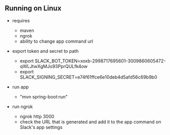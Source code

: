 ## Running on Linux
- requires
    - maven
    - ngrok
    - ability to change app command url
- export token and secret to path

    - export SLACK_BOT_TOKEN=xoxb-2998717695601-3009860605472-qWLJtwXgMJo93PprQULfk4ow
    - export SLACK_SIGNING_SECRET=e74f61ffce6e10deb4d5afd56c69b9b0

- run app
    - "mvn spring-boot:run"
- run ngrok
    - ngrok http 3000
    - check the URL that is generated and add it to the app command on Slack's app settings